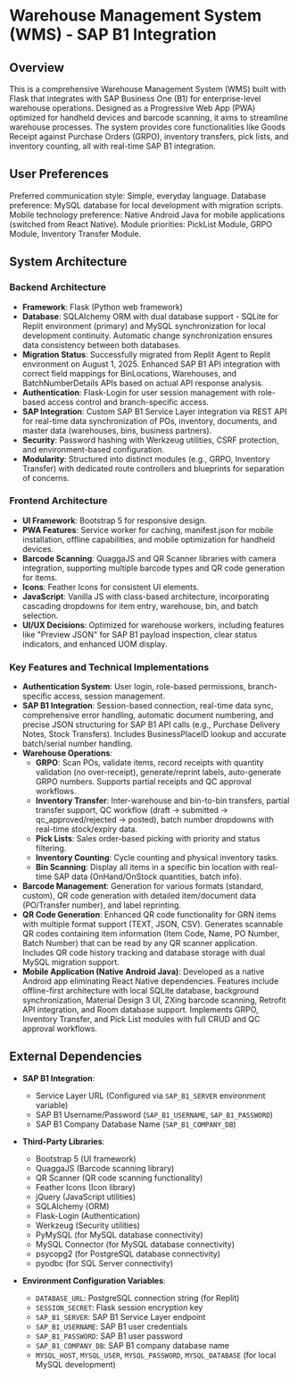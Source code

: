 # Warehouse Management System (WMS) - SAP B1 Integration

## Overview

This is a comprehensive Warehouse Management System (WMS) built with Flask that integrates with SAP Business One (B1) for enterprise-level warehouse operations. Designed as a Progressive Web App (PWA) optimized for handheld devices and barcode scanning, it aims to streamline warehouse processes. The system provides core functionalities like Goods Receipt against Purchase Orders (GRPO), inventory transfers, pick lists, and inventory counting, all with real-time SAP B1 integration.

## User Preferences

Preferred communication style: Simple, everyday language.
Database preference: MySQL database for local development with migration scripts.
Mobile technology preference: Native Android Java for mobile applications (switched from React Native).
Module priorities: PickList Module, GRPO Module, Inventory Transfer Module.

## System Architecture

### Backend Architecture
- **Framework**: Flask (Python web framework)
- **Database**: SQLAlchemy ORM with dual database support - SQLite for Replit environment (primary) and MySQL synchronization for local development continuity. Automatic change synchronization ensures data consistency between both databases.
- **Migration Status**: Successfully migrated from Replit Agent to Replit environment on August 1, 2025. Enhanced SAP B1 API integration with correct field mappings for BinLocations, Warehouses, and BatchNumberDetails APIs based on actual API response analysis.
- **Authentication**: Flask-Login for user session management with role-based access control and branch-specific access.
- **SAP Integration**: Custom SAP B1 Service Layer integration via REST API for real-time data synchronization of POs, inventory, documents, and master data (warehouses, bins, business partners).
- **Security**: Password hashing with Werkzeug utilities, CSRF protection, and environment-based configuration.
- **Modularity**: Structured into distinct modules (e.g., GRPO, Inventory Transfer) with dedicated route controllers and blueprints for separation of concerns.

### Frontend Architecture
- **UI Framework**: Bootstrap 5 for responsive design.
- **PWA Features**: Service worker for caching, manifest.json for mobile installation, offline capabilities, and mobile optimization for handheld devices.
- **Barcode Scanning**: QuaggaJS and QR Scanner libraries with camera integration, supporting multiple barcode types and QR code generation for items.
- **Icons**: Feather Icons for consistent UI elements.
- **JavaScript**: Vanilla JS with class-based architecture, incorporating cascading dropdowns for item entry, warehouse, bin, and batch selection.
- **UI/UX Decisions**: Optimized for warehouse workers, including features like "Preview JSON" for SAP B1 payload inspection, clear status indicators, and enhanced UOM display.

### Key Features and Technical Implementations
- **Authentication System**: User login, role-based permissions, branch-specific access, session management.
- **SAP B1 Integration**: Session-based connection, real-time data sync, comprehensive error handling, automatic document numbering, and precise JSON structuring for SAP B1 API calls (e.g., Purchase Delivery Notes, Stock Transfers). Includes BusinessPlaceID lookup and accurate batch/serial number handling.
- **Warehouse Operations**:
    - **GRPO**: Scan POs, validate items, record receipts with quantity validation (no over-receipt), generate/reprint labels, auto-generate GRPO numbers. Supports partial receipts and QC approval workflows.
    - **Inventory Transfer**: Inter-warehouse and bin-to-bin transfers, partial transfer support, QC workflow (draft → submitted → qc_approved/rejected → posted), batch number dropdowns with real-time stock/expiry data.
    - **Pick Lists**: Sales order-based picking with priority and status filtering.
    - **Inventory Counting**: Cycle counting and physical inventory tasks.
    - **Bin Scanning**: Display all items in a specific bin location with real-time SAP data (OnHand/OnStock quantities, batch info).
- **Barcode Management**: Generation for various formats (standard, custom), QR code generation with detailed item/document data (PO/Transfer number), and label reprinting.
- **QR Code Generation**: Enhanced QR code functionality for GRN items with multiple format support (TEXT, JSON, CSV). Generates scannable QR codes containing item information (Item Code, Name, PO Number, Batch Number) that can be read by any QR scanner application. Includes QR code history tracking and database storage with dual MySQL migration support.
- **Mobile Application (Native Android Java)**: Developed as a native Android app eliminating React Native dependencies. Features include offline-first architecture with local SQLite database, background synchronization, Material Design 3 UI, ZXing barcode scanning, Retrofit API integration, and Room database support. Implements GRPO, Inventory Transfer, and Pick List modules with full CRUD and QC approval workflows.

## External Dependencies

- **SAP B1 Integration**:
    - Service Layer URL (Configured via `SAP_B1_SERVER` environment variable)
    - SAP B1 Username/Password (`SAP_B1_USERNAME`, `SAP_B1_PASSWORD`)
    - SAP B1 Company Database Name (`SAP_B1_COMPANY_DB`)

- **Third-Party Libraries**:
    - Bootstrap 5 (UI framework)
    - QuaggaJS (Barcode scanning library)
    - QR Scanner (QR code scanning functionality)
    - Feather Icons (Icon library)
    - jQuery (JavaScript utilities)
    - SQLAlchemy (ORM)
    - Flask-Login (Authentication)
    - Werkzeug (Security utilities)
    - PyMySQL (for MySQL database connectivity)
    - MySQL Connector (for MySQL database connectivity)
    - psycopg2 (for PostgreSQL database connectivity)
    - pyodbc (for SQL Server connectivity)

- **Environment Configuration Variables**:
    - `DATABASE_URL`: PostgreSQL connection string (for Replit)
    - `SESSION_SECRET`: Flask session encryption key
    - `SAP_B1_SERVER`: SAP B1 Service Layer endpoint
    - `SAP_B1_USERNAME`: SAP B1 user credentials
    - `SAP_B1_PASSWORD`: SAP B1 user password
    - `SAP_B1_COMPANY_DB`: SAP B1 company database name
    - `MYSQL_HOST`, `MYSQL_USER`, `MYSQL_PASSWORD`, `MYSQL_DATABASE` (for local MySQL development)